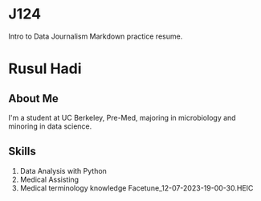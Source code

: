 # J124
Intro to Data Journalism Markdown practice resume.
# Rusul Hadi
## About Me
I'm a student at UC Berkeley, Pre-Med, majoring in microbiology and minoring in data science. 
## Skills
1. Data Analysis with Python
2. Medical Assisting 
3. Medical terminology knowledge
Facetune_12-07-2023-19-00-30.HEIC
